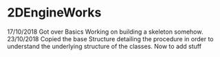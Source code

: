 # 2DEngineWorks
17/10/2018
Got over Basics 
Working on building a skeleton somehow.
23/10/2018
Copied the base Structure detailing the procedure in order to understand the underlying structure of the classes.
Now to add stuff


